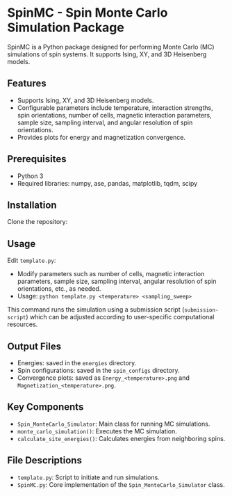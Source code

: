 # SpinMC - Spin Monte Carlo Simulation Package

SpinMC is a Python package designed for performing Monte Carlo (MC) simulations of spin systems. It supports Ising, XY, and 3D Heisenberg models.

## Features
- Supports Ising, XY, and 3D Heisenberg models.
- Configurable parameters include temperature, interaction strengths, spin orientations, number of cells, magnetic interaction parameters, sample size, sampling interval, and angular resolution of spin orientations.
- Provides plots for energy and magnetization convergence.


## Prerequisites
- Python 3
- Required libraries: numpy, ase, pandas, matplotlib, tqdm, scipy

## Installation
Clone the repository:

## Usage
Edit `template.py`:
- Modify parameters such as number of cells, magnetic interaction parameters, sample size, sampling interval, angular resolution of spin orientations, etc., as needed.
- Usage: `python template.py <temperature> <sampling_sweep>`

This command runs the simulation using a submission script (`submission-script`) which can be adjusted according to user-specific computational resources.

## Output Files
- Energies: saved in the `energies` directory.
- Spin configurations: saved in the `spin_configs` directory.
- Convergence plots: saved as `Energy_<temperature>.png` and `Magnetization_<temperature>.png`.

## Key Components
- `Spin_MonteCarlo_Simulator`: Main class for running MC simulations.
- `monte_carlo_simulation()`: Executes the MC simulation.
- `calculate_site_energies()`: Calculates energies from neighboring spins.

## File Descriptions
- `template.py`: Script to initiate and run simulations.
- `SpinMC.py`: Core implementation of the `Spin_MonteCarlo_Simulator` class.


